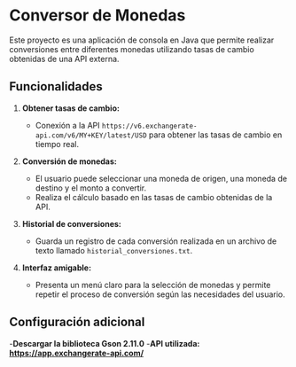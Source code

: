 # Conversor de Monedas

Este proyecto es una aplicación de consola en Java que permite realizar conversiones entre diferentes monedas utilizando tasas de cambio obtenidas de una API externa.

## Funcionalidades

1. **Obtener tasas de cambio:**
   - Conexión a la API `https://v6.exchangerate-api.com/v6/MY+KEY/latest/USD` para obtener las tasas de cambio en tiempo real.

2. **Conversión de monedas:**
   - El usuario puede seleccionar una moneda de origen, una moneda de destino y el monto a convertir.
   - Realiza el cálculo basado en las tasas de cambio obtenidas de la API.

3. **Historial de conversiones:**
   - Guarda un registro de cada conversión realizada en un archivo de texto llamado `historial_conversiones.txt`.

4. **Interfaz amigable:**
   - Presenta un menú claro para la selección de monedas y permite repetir el proceso de conversión según las necesidades del usuario.

## Configuración adicional
-**Descargar la biblioteca Gson 2.11.0**
-**API utilizada: https://app.exchangerate-api.com/**

